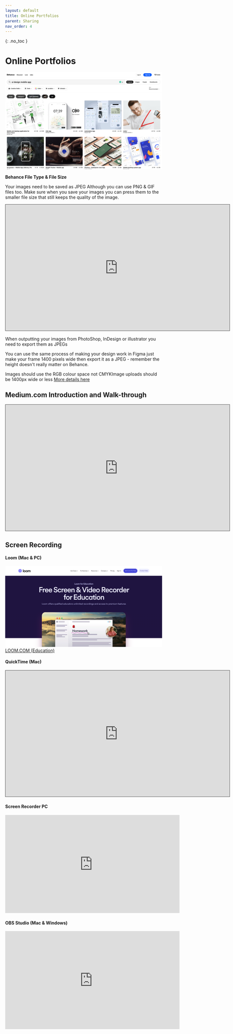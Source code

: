 ```yaml
---
layout: default
title: Online Portfolios
parent: Sharing
nav_order: 4
---
```


{: .no_toc }

# Online Portfolios

![](../images/behance.png)

**Behance File Type & File Size**

Your images need to be saved as JPEG Although you can use PNG & GIF files too. Make sure when you save your images you can press them to the smaller file size that still keeps the quality of the image.

<iframe src="https://solent.cloud.panopto.eu/Panopto/Pages/Embed.aspx?pid=accda614-91c3-45e2-9c66-ac6a00a43f02&amp;autoplay=false&amp;offerviewer=true&amp;showtitle=true&amp;showbrand=false&amp;start=0&amp;interactivity=all" height="405" width="720" allowfullscreen="" allow="autoplay" style="font-size: 0.9375rem; letter-spacing: 0.45px; border-width: 1px; border-style: solid; border-color: #464646;"></iframe>

When outputting your images from PhotoShop, InDesign or illustrator you need to export them as JPEGs

You can use the same process of making your design work in Figma just make your frame 1400 pixels wide then export it as a JPEG - remember the height doesn't really matter on Behance.

Images should use the RGB colour space not CMYKImage uploads should be 1400px wide or less [More details here](https://help.behance.net/hc/en-us/articles/204484614-Guide-Formatting-Images-For-Display-On-Behance)


## Medium.com Introduction and Walk-through

<iframe src="https://solent.cloud.panopto.eu/Panopto/Pages/Embed.aspx?id=adff3c49-1a57-41dc-8d95-b0d00168e544&autoplay=false&offerviewer=true&showtitle=true&showbrand=true&captions=true&interactivity=all" height="405" width="720" style="border: 1px solid #464646;" allowfullscreen allow="autoplay" aria-label="Panopto Embedded Video Player"></iframe>

## Screen Recording

#### Loom (Mac & PC)
![](../images/loom.png)
[LOOM.COM (Education)](https://www.loom.com/education)

#### QuickTime (Mac)

<iframe src="https://solent.cloud.panopto.eu/Panopto/Pages/Embed.aspx?id=064b5b35-74b9-44d7-a9a3-b0d0016f119c&autoplay=false&offerviewer=true&showtitle=true&showbrand=true&captions=true&interactivity=all" height="405" width="720" style="border: 1px solid #464646;" allowfullscreen allow="autoplay" aria-label="Panopto Embedded Video Player"></iframe>

#### Screen Recorder PC

<iframe width="560" height="315" src="https://www.youtube.com/embed/GrVflPPpfDw?si=v3mPhvjcvWd-b27m" title="YouTube video player" frameborder="0" allow="accelerometer; autoplay; clipboard-write; encrypted-media; gyroscope; picture-in-picture; web-share" allowfullscreen></iframe>

#### OBS Studio (Mac & Windows)

<iframe width="560" height="315" src="https://www.youtube.com/embed/nWbJJ4RnPx8?si=yJo8nb0XeZFOgVCv" title="YouTube video player" frameborder="0" allow="accelerometer; autoplay; clipboard-write; encrypted-media; gyroscope; picture-in-picture; web-share" allowfullscreen></iframe>